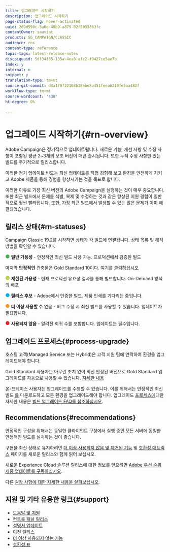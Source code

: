 ```yaml
---
title: 업그레이드 시작하기
description: 업그레이드 시작하기
page-status-flag: never-activated
uuid: 269d590c-5a6d-40b9-a879-02f5033863fc
contentOwner: sauviat
products: SG_CAMPAIGN/CLASSIC
audience: rns
content-type: reference
topic-tags: latest-release-notes
discoiquuid: 5df34f55-135a-4ea8-afc2-f9427ce5ae7b
index: y
internal: n
snippet: y
translation-type: tm+mt
source-git-commit: d4a170f22108b38ebe8a451feea6210fe5aa482f
workflow-type: tm+mt
source-wordcount: '438'
ht-degree: 0%

---
```



# 업그레이드 시작하기{#rn-overview}

Adobe Campaign은 정기적으로 업데이트됩니다. 새로운 기능, 개선 사항 및 수정 사항이 포함된 평균 2~3개의 보조 버전이 매년 출시됩니다. 또한 누적 수정 사항만 있는 빌드를 주기적으로 릴리스합니다.

이러한 정기 업데이트 빈도는 최신 업데이트를 직접 경험해 보고 환경을 안전하게 지키고 Adobe 제품을 통해 경험을 향상시키는 것을 목표로 합니다.

이러한 이유로 가장 최신 버전의 Adobe Campaign을 실행하는 것이 매우 중요합니다. 또한 최근 빌드에서 문제를 식별, 복제 및 수정하는 것과 같은 향상된 지원 경험이 일반적으로 훨씬 빨라집니다. 또한, 가장 최근 빌드에서 발생할 수 있는 많은 문제가 이미 해결되었습니다.

## 릴리스 상태{#rn-statuses}

Campaign Classic 19.2를 시작하면 상태가 각 빌드에 연결됩니다. 상태 목록 및 해석 방법을 확인할 수 있습니다.

![](assets/do-not-localize/green3.png) **일반 가용성** - 안정적인 최신 빌드 사용 가능. 프로덕션에서 검증된 빌드

마지막 **안정적인** 건축물은 Gold Standard 10이다. 여기를 [클릭하십시오](../../rn/using/gold-standard.md)

![](assets/do-not-localize/limited.png) **제한된 가용성** - 현재 프로덕션 유효성 검사를 통해 빌드합니다. On-Demand 방식의 배포

![](assets/do-not-localize/blue3.png) **릴리스 후보** - Adobe에서 인증한 빌드. 제품 인쇄를 기다리는 중입니다.

![](assets/do-not-localize/orange3.png) **더 이상 사용할 수** 없음 - 버그 수정 시 최신 빌드를 사용할 수 있습니다. 업데이트가 필요합니다.

![](assets/do-not-localize/red3.png) **사용되지 않음** - 알려진 회귀 수를 포함합니다. 업데이트는 필수입니다.

## 업그레이드 프로세스{#process-upgrade}

호스팅 고객(Managed Service 또는 Hybrid)은 고객 지원 팀에 연락하여 환경을 업그레이드해야 합니다.

Gold Standard 사용자는 아무런 조치 없이 최신 안정된 버전으로 Gold Standard 업그레이드를 자동으로 사용할 수 있습니다. [자세한 내용](https://helpx.adobe.com/campaign/kb/gold-standard.html)

온-프레미스 사용자는 업그레이드를 수행할 수 있습니다. 이를 위해서는 안정적인 최신 빌드 [를](https://experience.adobe.com/#/downloads/content/software-distribution/en/campaign.html) 다운로드하고 모든 환경을 업그레이드해야 합니다. 업그레이드 [프로세스에](https://helpx.adobe.com/campaign/kb/acc-build-upgrade.html)대한 자세한 내용은 [빌드 업그레이드 FAQ를 참조하십시오](https://helpx.adobe.com/campaign/kb/build-upgrade-faq.html).

## Recommendations{#recommendations}

안정적인 구성을 위해서는 동일한 클라이언트 구성에서 실행 중인 모든 서버에 동일한 안정적인 빌드를 설치하는 것이 좋습니다.

구현을 최신 상태로 유지하려면 [더 이상 사용되지 않음 및 제거된 기능](../../rn/using/deprecated-features.md) 및 [호환성 매트릭스](../../rn/using/compatibility-matrix.md) 페이지를 새로운 릴리스와 함께 읽어 보십시오.

새로운 Experience Cloud 솔루션 릴리스에 대한 정보를 얻으려면 [Adobe 우선 순위 제품 업데이트를 구독하십시오](https://www.adobe.com/subscription/priority-product-update.html).

다른 [권장 사항에 대한 자세한 내용을 살펴보십시오](https://helpx.adobe.com/campaign/kb/acc-build-upgrade.html#Recommendations).

## 지원 및 기타 유용한 링크{#support}

* [도움말 및 지원](https://helpx.adobe.com/campaign/kb/ac-support.html#acc-support)
* [컨트롤 패널 릴리스](https://docs.adobe.com/content/help/en/control-panel/using/release-notes.html)
* [설명서 업데이트](../../rn/using/documentation-updates.md)
* [이전 릴리스](../../rn/using/release--20-1.md)
* [더 이상 사용되지 않는 기능](../../rn/using/deprecated-features.md)
* [호환성 표](../../rn/using/compatibility-matrix.md)

